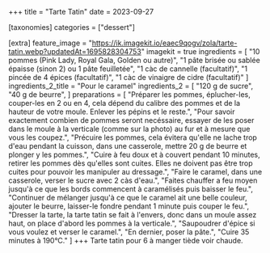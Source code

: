 +++
title = "Tarte Tatin"
date = 2023-09-27

[taxonomies]
categories = ["dessert"]

[extra]
feature_image = "https://ik.imagekit.io/eaec9qogv/zola/tarte-tatin.webp?updatedAt=1695828304753"
imagekit = true
ingredients = [
  "10 pommes (Pink Lady, Royal Gala, Golden ou autre)",
  "1 pâte brisée ou sablée épaisse (sinon 2) ou 1 pâte feuilletée",
  "1 càc de cannelle (facultatif)",
  "1 pincée de 4 épices (facultatif)",
  "1 càc de vinaigre de cidre (facultatif)"
]
ingredients_2_title = "Pour le caramel"
ingredients_2 = [
  "120 g de sucre",
  "40 g de beurre",
]
preparations = [
  "Préparer les pommes, éplucher-les, couper-les en 2 ou en 4, cela dépend du calibre des pommes et de la hauteur de votre moule. Enlever les pépins et le reste.",
  "Pour savoir exactement combien de pommes seront necéssaire, essayer de les poser dans le moule à la verticale (comme sur la photo) au fur et à mesure que vous les coupez.",
  "Précuire les pommes, cela évitera qu'elle ne lache trop d'eau pendant la cuisson, dans une casserole, mettre 20 g de beurre et plonger y les pommes.",
  "Cuire à feu doux et à couvert pendant 10 minutes, retirer les pommes dès qu'elles sont cuites. Elles ne doivent pas être trop cuites pour pouvoir les manipuler au dressage.",
  "Faire le caramel, dans une casserole, verser le sucre avec 2 càs d'eau.",
  "Faites chauffer a feu moyen jusqu'à ce que les bords commencent à caramélisés puis baisser le feu.",
  "Continuer de mélanger jusqu'à ce que le caramel ait une belle couleur, ajouter le beurre, laisser-le fondre pendant 1 minute puis couper le feu.",
  "Dresser la tarte, la tarte tatin se fait à l'envers, donc dans un moule assez haut, on place d'abord les pommes à la verticale.",
  "Saupoudrer d'épice si vous voulez et verser le caramel.",
  "En dernier, poser la pâte.",
  "Cuire 35 minutes à 190°C."
]
+++
Tarte tatin pour 6 à manger tiède voir chaude.


